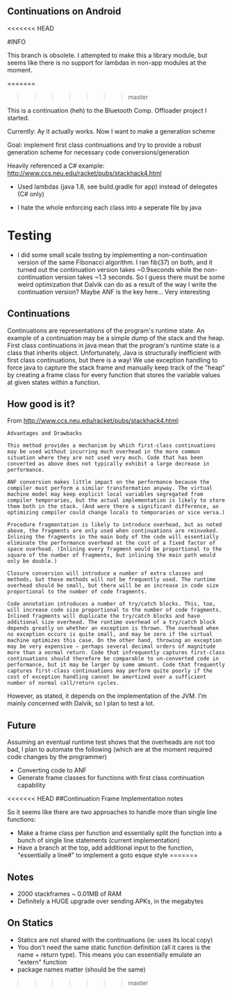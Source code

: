 ## Continuations on Android

<<<<<<< HEAD

#INFO

This branch is obsolete. I attempted to make this a library module, but seems like there is no support for lambdas in non-app modules at the moment.








=======
>>>>>>> master

This is a continuation (heh) to the Bluetooth Comp. Offloader project I started.

Currently: Ay it actually works. Now I want to make a generation scheme

Goal: implement first class continuations and try to provide a robust generation scheme for necessary code conversions/generation

Heavily referenced a C# example: http://www.ccs.neu.edu/racket/pubs/stackhack4.html

- Used lambdas (java 1.8, see build.gradle for app) instead of delegates (C# only)

- I hate the whole enforcing each class into a seperate file by java


# Testing

- I did some small scale testing by implementing a non-continuation version of the same Fibonacci algorithm. I ran fib(37) on both, and it turned out the continuation version takes ~0.9seconds while the non-continuation version takes ~1.3 seconds. So I guess there must be some weird optimization that Dalvik can do as a result of the way I write the continuation version? Maybe ANF is the key here... Very interesting


## Continuations

Continuations are representations of the program's runtime state. An example of a continuation may be a simple dump of the stack and the heap. First class continuations in java mean that the program's runtime state is a class that inherits object. Unfortunately, Java is structurally inefficient with first class continuations, but there is a way! We use exception handling to force java to capture the stack frame and manually keep track of the "heap" by creating a frame class for every function that stores the variable values at given states within a function.

## How good is it?

From http://www.ccs.neu.edu/racket/pubs/stackhack4.html:
```
Advantages and Drawbacks

This method provides a mechanism by which first-class continuations may be used without incurring much overhead in the more common situation where they are not used very much. Code that has been converted as above does not typically exhibit a large decrease in performance.

ANF conversion makes little impact on the performance because the compiler must perform a similar transformation anyway. The virtual machine model may keep explicit local variables segregated from compiler temporaries, but the actual implementation is likely to store them both in the stack. (And were there a significant difference, an optimizing compiler could change locals to temporaries or vice versa.)

Procedure fragmentation is likely to introduce overhead, but as noted above, the fragments are only used when continuations are reinvoked. Inlining the fragments in the main body of the code will essentially eliminate the performance overhead at the cost of a fixed factor of space overhead. (Inlining every fragment would be proportional to the square of the number of fragments, but inlining the main path would only be double.)

Closure conversion will introduce a number of extra classes and methods, but these methods will not be frequently used. The runtime overhead should be small, but there will be an increase in code size proportional to the number of code fragments.

Code annotation introduces a number of try/catch blocks. This, too, will increase code size proportional to the number of code fragments. Inlined fragments will duplicate the try/catch blocks and have additional size overhead. The runtime overhead of a try/catch block depends greatly on whether an exception is thrown. The overhead when no exception occurs is quite small, and may be zero if the virtual machine optimizes this case. On the other hand, throwing an exception may be very expensive — perhaps several decimal orders of magnitude more than a normal return. Code that infrequently captures first-class continuations should therefore be comparable to un-converted code in performance, but it may be larger by some amount. Code that frequently captures first-class continuations may perform quite poorly if the cost of exception handling cannot be amortized over a sufficient number of normal call/return cycles.
```

However, as stated, it depends on the implementation of the JVM. I'm mainly concerned with Dalvik, so I plan to test a lot.

## Future

Assuming an eventual runtime test shows that the overheads are not too bad, I plan to automate the following (which are at the moment required code changes by the programmer)

- Converting code to ANF
- Generate frame classes for functions with first class continuation capability


<<<<<<< HEAD
##Continuation Frame Implementation notes

So it seems like there are two approaches to handle more than single line functions:

- Make a frame class per function and essentially split the function into a bunch of single line statements (current implementation)
- Have a branch at the top, add additional input to the function, "essentially a line#" to implement a goto esque style
=======
## Notes

- 2000 stackframes ~ 0.01MB of RAM
- Definitely a HUGE upgrade over sending APKs, in the megabytes


## On Statics
- Statics are not shared with the continuations (ie: uses its local copy)
- You don't need the same static function definition (all it cares is the name + return type). This means you can essentially emulate an "extern" function
- package names matter (should be the same)
>>>>>>> master
